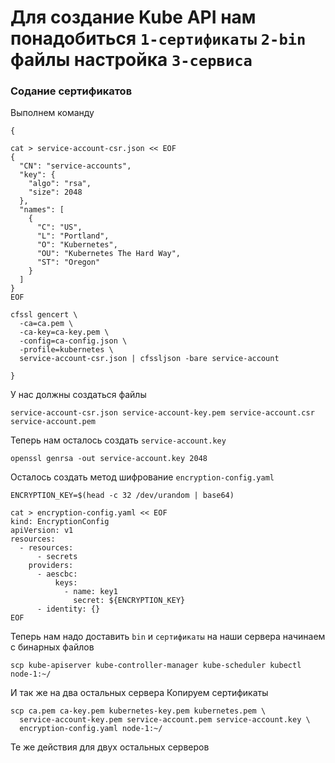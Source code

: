 # Для создание Kube API нам понадобиться `1-сертификаты` `2-bin` файлы настройка `3-сервиса`

### Содание сертификатов
Выполнем команду
~~~
{

cat > service-account-csr.json << EOF
{
  "CN": "service-accounts",
  "key": {
    "algo": "rsa",
    "size": 2048
  },
  "names": [
    {
      "C": "US",
      "L": "Portland",
      "O": "Kubernetes",
      "OU": "Kubernetes The Hard Way",
      "ST": "Oregon"
    }
  ]
}
EOF

cfssl gencert \
  -ca=ca.pem \
  -ca-key=ca-key.pem \
  -config=ca-config.json \
  -profile=kubernetes \
  service-account-csr.json | cfssljson -bare service-account

}
~~~
У нас должны создаться файлы
~~~
service-account-csr.json service-account-key.pem service-account.csr service-account.pem
~~~
Теперь нам осталось создать `service-account.key`
~~~
openssl genrsa -out service-account.key 2048
~~~
Осталось создать метод шифрование `encryption-config.yaml`
~~~
ENCRYPTION_KEY=$(head -c 32 /dev/urandom | base64)

cat > encryption-config.yaml << EOF
kind: EncryptionConfig
apiVersion: v1
resources:
  - resources:
      - secrets
    providers:
      - aescbc:
          keys:
            - name: key1
              secret: ${ENCRYPTION_KEY}
      - identity: {}
EOF
~~~
Теперь нам надо доставить `bin` и `сертификаты` на наши сервера
начинаем с бинарных файлов
~~~
scp kube-apiserver kube-controller-manager kube-scheduler kubectl node-1:~/
~~~
И так же на два остальных сервера
Копируем сертификаты
~~~
scp ca.pem ca-key.pem kubernetes-key.pem kubernetes.pem \
  service-account-key.pem service-account.pem service-account.key \
  encryption-config.yaml node-1:~/
~~~
Те же действия для двух остальных серверов

